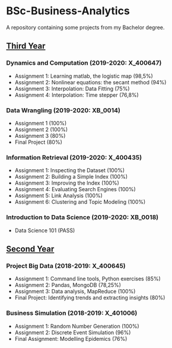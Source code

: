 # BSc-Business-Analytics

A repository containing some projects from my Bachelor degree.

## <ins>Third Year</ins>

### Dynamics and Computation (2019-2020: X_400647)
- Assignment 1: Learning matlab, the logistic map (98,5%)
- Assignment 2: Nonlinear equations: the secant method (94%)
- Assignment 3: Interpolation: Data Fitting (75%)
- Assignment 4: Interpolation: Time stepper (76,8%)

### Data Wrangling (2019-2020: XB_0014)
- Assignment 1 (100%)
- Assignment 2 (100%)
- Assignment 3 (80%)
- Final Project (80%)

### Information Retrieval (2019-2020: X_400435)
- Assignment 1: Inspecting the Dataset (100%)
- Assignment 2: Building a Simple Index (100%)
- Assignment 3: Improving the Index (100%)
- Assignment 4: Evaluating Search Engines (100%)
- Assignment 5: Link Analysis (100%)
- Assignment 6: Clustering and Topic Modeling (100%)

### Introduction to Data Science (2019-2020: XB_0018)
- Data Science 101 (PASS)

## <ins>Second Year</ins>

### Project Big Data (2018-2019: X_400645)
- Assignment 1: Command line tools, Python exercises (85%)
- Assignment 2: Pandas, MongoDB (78,25%)
- Assignment 3: Data analysis, MapReduce (100%)
- Final Project: Identifying trends and extracting insights (80%)

### Business Simulation (2018-2019: X_401006)
- Assignment 1: Random Number Generation (100%)
- Assignment 2: Discrete Event Simulation (96%)
- Final Assignment: Modelling Epidemics (76%)
